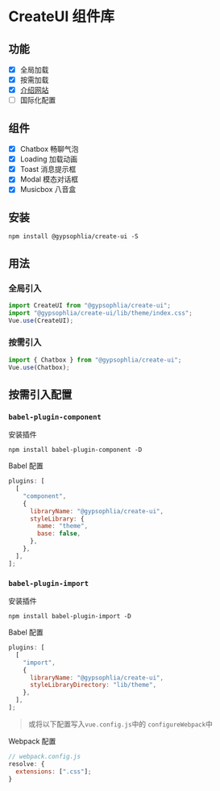 # CreateUI 组件库

## 功能

- [x] 全局加载
- [x] 按需加载
- [x] [介绍网站](https://mrpluto0.github.io/CreateUI/)
- [ ] 国际化配置

## 组件

- [x] Chatbox 畅聊气泡
- [x] Loading 加载动画
- [x] Toast 消息提示框
- [x] Modal 模态对话框
- [x] Musicbox 八音盒

## 安装

```
npm install @gypsophlia/create-ui -S
```

## 用法

### 全局引入

```js
import CreateUI from "@gypsophlia/create-ui";
import "@gypsophlia/create-ui/lib/theme/index.css";
Vue.use(CreateUI);
```

### 按需引入

```js
import { Chatbox } from "@gypsophlia/create-ui";
Vue.use(Chatbox);
```

## 按需引入配置

### `babel-plugin-component`

安装插件

```
npm install babel-plugin-component -D
```

Babel 配置

```js
plugins: [
  [
    "component",
    {
      libraryName: "@gypsophlia/create-ui",
      styleLibrary: {
        name: "theme",
        base: false,
      },
    },
  ],
];
```

### `babel-plugin-import`

安装插件

```
npm install babel-plugin-import -D
```

Babel 配置

```js
plugins: [
  [
    "import",
    {
      libraryName: "@gypsophlia/create-ui",
      styleLibraryDirectory: "lib/theme",
    },
  ],
];
```

> 或将以下配置写入`vue.config.js`中的 `configureWebpack`中

Webpack 配置

```js
// webpack.config.js
resolve: {
  extensions: [".css"];
}
```

